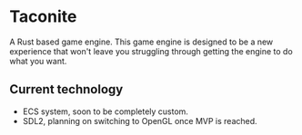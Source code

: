 # Taconite

A Rust based game engine. This game engine is designed to be a new experience that won't leave you struggling through getting the engine to do what you want.

## Current technology

* ECS system, soon to be completely custom.
* SDL2, planning on switching to OpenGL once MVP is reached.
